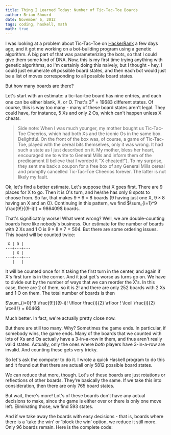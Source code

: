 ```yaml
---
title: Thing I Learned Today: Number of Tic-Tac-Toe Boards
author: Brian Shourd
date: November 6, 2012
tags: coding, haskell, math
math: true
---
```


I was looking at a problem about Tic-Tac-Toe on
[HackerRank](http://www.hackerrank.com) a few days ago, and it got me
working on a bot-building program using a genetic algorithm. A big part
of that was parameterizing the bots, so that I could give them some kind
of DNA. Now, this is my first time trying anything with genetic
algorithms, so I'm certainly doing this naively, but I thought - hey, I
could just enumerate *all* possible board states, and then each bot
would just be a list of moves corresponding to all possible board
states.

But how many boards are there?

Let's start with an estimate: a tic-tac-toe board has nine entries, and
each one can be either blank, X, or O. That's $3^9 = 19683$
different states. Of course, this is way too many - many of these board
states aren't legal. They could have, for instance, 5 Xs and only 2 Os,
which can't happen unless X cheats.

> Side note: When I was much younger, my mother bought us Tic-Tac-Toe
> Cheerios, which had both Xs and the iconic Os in the same box.
> Delightful. On the front of the box was, of course, a game of
> Tic-Tac-Toe, played with the cereal bits themselves, only it was
> wrong. It had such a state as I just described on it. My mother, bless
> her heart, encouraged me to write to General Mills and inform them of
> the predicament (I believe that I worded it "X cheated!"). To my
> surprise, they sent me back a coupon for a free box of any General
> Mills cereal and promptly cancelled Tic-Tac-Toe Cheerios forever. The
> latter is not likely my fault.

Ok, let's find a better estimate. Let's suppose that X goes first. There are 9 places for X to go. Then it is O's turn, and he/she has only 8 spots to choose from. So far, that makes $9 + 9 \times 8$ boards ($9$ having just one X, $9 \times 8$ having an X and an O). Continuing in this pattern, we find $\sum_{i=1}^9 \frac{9!}{(9-i)!} = 986409$ boards.

That's significatnly worse! What went wrong? Well, we are
double-counting boards here like nobody's business. Our estimate for the number of boards with 2 Xs and 1 O is $9 \times 8 \times 7 = 504$. But there are some ordering issues. This board will be counted
twice:

     X | O |   
    ---+---+---
       | X |   
    ---+---+---
       |   |

It will be counted once for X taking the first turn in the center, and
again if X's first turn is in the corner. And it just get's worse as
turns go on. We have to divide out by the number of ways that we can
reorder the X's. In this case, there are 2 of them, so it is 
$2!$ and there are only $252$ boards with 2 Xs and 1 O on them.
The total number of boards is then

$\sum_{i=0}^9 \frac{9!}{(9-i)! \lfloor \frac{i}{2} \rfloor ! \lceil \frac{i}{2} \rceil !} = 6046$

Much better. In fact, we're actually pretty close now.

But there are still too many. Why? Sometimes the game ends. In
particular, if somebody wins, the game ends. Many of the boards that we
counted with lots of Xs and Os actually have a 3-in-a-row in them, and
thus aren't really valid states. Actually, only the ones where *both*
players have 3-in-a-row are invalid. And counting these gets very
tricky.

So let's ask the computer to do it. I wrote a quick Haskell program to
do this and it found out that there are actuall only 5812 possible board
states.

We can reduce that more, though. Lot's of these boards are just
rotations or reflections of other boards. They're basically the same. If
we take this into consideration, then there are only 765 board states.

But wait, there's more! Lot's of these boards don't have any actual
decisions to make, since the game is either over or there is only one
move left. Eliminating those, we find 593 states.

And if we take away the boards with easy decisions - that is, boards
where there is a 'take the win' or 'block the win' option, we reduce it
still more. Only 96 boards remain. Here is the complete code:

<script src="https://gist.github.com/4029312.js"></script>

<!--
~~~{.haskell}
import Data.List

newtype Board = Board [Char] deriving Eq

instance Show Board where
    show (Board xs) = ("\n" ++) . concat . intersperse "---+---+---\n" . map (\[x,y,z] -> [' ',x] ++ " | " ++ [y] ++ " | " ++ [z] ++ " \n") . groupByThrees $ xs

-- Ex: [0,1,2,3,4,5] -> [[0,1,2],[3,4,5]]
groupByThrees :: [a] -> [[a]]
groupByThrees [] = []
groupByThrees (x:y:z:xs) = ([x,y,z]):(groupByThrees xs)

-- Count the number of times a character occurs in a Board
count :: Board -> Char -> Int
count (Board xs) x = length . filter (==x) $ xs

-- Get all boards that can follow a given board,
-- none if the given board is a winning state or is
-- impossible
getNextBoards :: Board -> [Board]
getNextBoards b@(Board xs) = case (winner b, turn b) of
    (Left "Nobody", Right player) -> map (doMove player) . filter isLegalMove $ [0..8]
    other -> []
    where
        isLegalMove m = case (xs !! m) of
            ' ' -> True
            other -> False
        doMove player m = let (begin, end) = splitAt m xs in
            Board (begin ++ [player] ++ (tail end))

-- Returns Left "Nobody" if the board is illegal
-- Right player if it is player's turn
turn :: Board -> Either String Char
turn b = case ((count b 'X') - (count b 'O')) of
    0 -> Right 'X'
    1 -> Right 'O'
    other -> Left "Nobody"

-- Returns Left "Nobody" if nobody has won,
-- Left "Both" if both have won
-- or Right player if player has won
winner :: Board -> Either String Char
winner (Board xs) = case ((didWin 'X', didWin 'O')) of
    (True, False) -> Right 'X'
    (False, True) -> Right 'O'
    (False, False) -> Left "Nobody"
    (True, True) -> Left "Both"
    where
        didWin p = any ($p) [rowWin xs, colWin xs, diagWin xs]
        rowWin xs p = or . map (all (==p)) $ groupByThrees xs
        colWin xs p = rowWin (concat . transpose . groupByThrees $ xs) p
        diagWin xs p = (all (==p) . map (\n -> (groupByThrees xs) !! n !! n) $ [0,1,2]) || (all (==p) . map (\n -> (groupByThrees xs) !! n !! (2 - n)) $ [0,1,2])

-- Actually return a list of all possible Boards
getAllBoards :: [Board]
getAllBoards = concat . take 10 . iterate moreBoards $ [Board (take 9 $ repeat ' ')] where
    moreBoards :: [Board] -> [Board]
    moreBoards = nub . concat . map getNextBoards

-- Return a list of all possible boards, except that
-- boards which are reflections or rotations of one
-- another are considered the same
getAllBoards' :: [Board]
getAllBoards' = concat . take 10 . iterate moreBoards $ [Board (take 9 $ repeat ' ')] where
    moreBoards :: [Board] -> [Board]
    moreBoards = nubBy (\b1 b2 -> b1 `elem` (symmetries b2)). concat . map getNextBoards

-- Somewhat a misnomer - doesn't actually return the
-- symmetries of b, but all of the rotations and
-- reflections of b
symmetries :: Board -> [Board]
symmetries b = nub . map ($b) $ [i . j | i <- rotations, j <- reflections] where
    rotations :: [Board -> Board]
    rotations = take 4 . iterate (.r) $ id
    reflections :: [Board -> Board]
    reflections = take 2 . iterate (.m) $ id
    r (Board xs) = Board $ concat . transpose . map reverse . groupByThrees $ xs
    m (Board xs) = Board $ concat . map reverse . groupByThrees $ xs

-- Only get those boards for which a decision is to
-- be made (non-winning boards and boards with only one
-- or zero moves left)
getAllDecisions :: [Board]
getAllDecisions = filter condition getAllBoards' where
    condition b = (noWinner b) && ((count b ' ') > 1)

-- Determines if anyone has won the game yet
noWinner b = case (winner b) of
    Left _ -> True
    Right _ -> False

-- Now get only those boards for which a real decision
-- must be made. That is, eliminate boards where there is
-- a 'take the win' or 'block the win' move
getAllRealDecisions :: [Board]
getAllRealDecisions = filter (\b -> (condition1 b && condition2 b)) getAllDecisions where
    condition1 b = all noWinner $ getNextBoards b
    condition2 b = all noWinner . concat . map getNextBoards . getNextBoards $ b
~~~
-->
